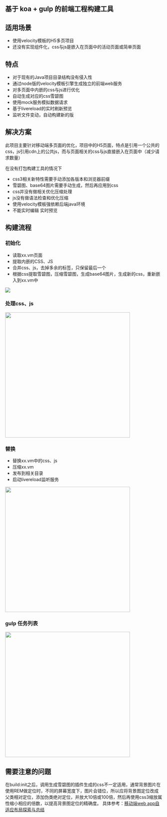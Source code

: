 ## 基于 koa + gulp 的前端工程构建工具

## 适用场景

- 使用velocity模板的H5多页项目
- 还没有实现组件化，css与js是嵌入在页面中的活动页面或简单页面

## 特点

- 对于现有的Java项目目录结构没有侵入性
- 通过node版的velocity模板引擎生成独立的前端web服务
- 对多页面中内嵌的css与js进行优化
- 自动生成对应的css雪碧图
- 使用mock服务模拟数据请求
- 基于livereload的实时刷新预览
- 监听文件变动，自动构建新的版

## 解决方案

此项目主要针对移动端多页面的优化，项目中的H5页面，特点是引用一个公共的css，js引用cdn上的公共js，而与页面相关的css与js直接嵌入在页面中（减少请求数量）

在没有打包构建工具的情况下

- css3相关新特性需要手动添加各版本和浏览器前缀
- 雪碧图、base64图片需要手动生成，然后再应用到css
- css并没有做相关优化压缩处理
- js没有做语法检查和优化压缩
- 使用velocity模板强依赖后端java环境
- 不能实时编辑 实时预览

## 构建流程

### 初始化
- 读取xx.vm页面
- 提取内嵌的CSS、JS
- 合并css、js，去掉多余的标签，只保留最后一个
- 根据css提取雪碧图，压缩雪碧图，生成base64图片，生成新的css，重新嵌入到xx.vm中

![](http://7xi480.com1.z0.glb.clouddn.com/%E6%88%AA%E5%9B%BE%202016-09-01%2008%E6%97%B628%E5%88%8634%E7%A7%92.jpg)



### 处理css、js

<img src="http://7xi480.com1.z0.glb.clouddn.com/%E6%88%AA%E5%9B%BE%202016-09-01%2008%E6%97%B629%E5%88%8623%E7%A7%92.jpg" width="400px">


### 替换

- 替换xx.vm中的css、js
- 压缩xx.vm
- 发布到相关目录
- 启动livereload监听服务

<img src="http://7xi480.com1.z0.glb.clouddn.com/%E6%88%AA%E5%9B%BE%202016-09-01%2008%E6%97%B629%E5%88%8639%E7%A7%92.jpg" width="400px">

### gulp 任务列表

<img src="http://7xi480.com1.z0.glb.clouddn.com/%E6%88%AA%E5%9B%BE%202016-09-01%2008%E6%97%B630%E5%88%8604%E7%A7%92.jpg" width="400px">

## 需要注意的问题
在build:init之后，调用生成雪碧图的插件生成的css不一定适用，通常背景图片在使用REM做定位时，不同的屏幕宽度下，图片会错位，所以应将背景图定位改成父类相对定位，添加伪类绝对定位，并放大10倍或100倍，然后再使用css3缩放属性缩小相应的倍数，以提高背景图定位的精确度。
具体参考：[移动端web app自适应布局探索与总结](http://www.html-js.com/article/JavaScript-learning-notes%203234)
